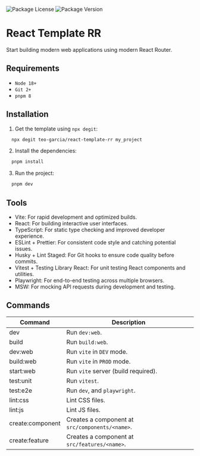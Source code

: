 <!-- ![README.md banner](./README.png) -->

![Package License](https://img.shields.io/github/license/teo-garcia/react-template-rr)
![Package Version](https://img.shields.io/github/package-json/v/teo-garcia/react-template-rr)

# React Template RR

Start building modern web applications using modern React Router.

## Requirements

- `Node 18+`
- `Git 2+`
- `pnpm 8`

## Installation

1. Get the template using `npx degit`:

```bash
  npx degit teo-garcia/react-template-rr my_project
```

2. Install the dependencies:

```bash
  pnpm install
```

3. Run the project:

```bash
  pnpm dev
```

## Tools

- Vite: For rapid development and optimized builds.
- React: For building interactive user interfaces.
- TypeScript: For static type checking and improved developer experience.
- ESLint + Prettier: For consistent code style and catching potential issues.
- Husky + Lint Staged: For Git hooks to ensure code quality before commits.
- Vitest + Testing Library React: For unit testing React components and
  utilities.
- Playwright: For end-to-end testing across multiple browsers.
- MSW: For mocking API requests during development and testing.

## Commands

| **Command**             | **Description**                                 |
| ----------------------- | ----------------------------------------------- |
| dev                     | Run `dev:web`.                                  |
| build                   | Run `build:web`.                                |
| dev:web                 | Run `vite` in `DEV` mode.                       |
| build:web               | Run `vite` in `PROD` mode.                      |
| start:web               | Run `vite` server (build required).             |
| test:unit               | Run `vitest`.                                   |
| test:e2e                | Run `dev`, and `playwright`.                    |
| lint:css                | Lint CSS files.                                 |
| lint:js                 | Lint JS files.                                  |
| create:component <name> | Creates a component at `src/components/<name>`. |
| create:feature <name>   | Creates a component at `src/features/<name>`.   |

<!-- # React Cheatsheet

## Table of Contents

## Table of Contents

### 1. Fundamentals

- [What is React?](#11-what-is-react)
- [Virtual DOM & Rendering Basics](#12-virtual-dom--rendering-basics)
- [JSX](#13-jsx)
- [Components](#14-components)
- [Props & State](#15-props--state)
- [Lifecycle & Rendering Cycle](#16-lifecycle--rendering-cycle)
- [Event Handling](#17-event-handling)
- [Conditional Rendering](#18-conditional-rendering)
- [Lists & Keys](#19-lists--keys)
- [Strict Mode & Reconciliation](#110-strict-mode--reconciliation)
- [Portals](#111-portals)
- [Error Boundaries](#112-error-boundaries)
- [Code Splitting & Lazy Loading](#113-code-splitting--lazy-loading)
- [Concurrent Features](#114-concurrent-features)
- [Profiler API](#115-profiler-api)
- [Common React Patterns](#116-common-react-patterns)
- [Avoiding Unnecessary Re-Renders](#117-avoiding-unnecessary-re-renders)
- [useMemo & React.memo](#118-usememo--reactmemo)
- [Profiling Tools](#119-profiling-tools)
- [Dynamic Import Performance](#120-dynamic-import-performance)

### 2. Hooks

- [Basic Hooks](#21-basic-hooks-usestate-useeffect)
- [Performance Hooks](#22-performance-hooks-usememo-usecallback)
- [Derived State & Advanced Hooks](#23-derived-state--advanced-hooks)
- [useContext & Custom Hooks](#24-usecontext--custom-hooks)
- [useRef & Refs](#25-useref--refs)
- [useReducer](#26-usereducer-basic--advanced)
- [useTransition & useDeferredValue](#27-usetransition--usedeferredvalue)
- [useId](#28-useid)
- [useSyncExternalStore](#29-usesyncexternalstore)
- [useInsertionEffect](#210-useinsertioneffect)
- [useLayoutEffect](#211-uselayouteffect)
- [useDebugValue](#212-usedebugvalue)

### 3. State Management

- [Local State](#31-local-state)
- [Global State](#32-global-state)
- [Network State with React Query](#33-network-state-with-react-query)
- [Comparison of State Management Solutions](#34-comparison-of-state-management-solutions)

### 4. Routing with React Router

- [Introduction & Setup](#41-introduction--setup)
- [Routing Basics](#42-routing-basics-static--dynamic)
- [Route Parameters & Nested Routes](#43-route-parameters--nested-routes)
- [Route Loaders & Actions](#44-route-loaders--actions)
- [Error Handling in Routes](#45-error-handling-in-routes)
- [Advanced Routing Patterns](#46-advanced-routing-patterns)
- [Generouted & Code Generation](#47-generouted--code-generation)
- [Performance & Best Practices](#48-performance--best-practices)

### 5. Testing

- [Unit Testing](#51-unit-testing)
- [Integration Testing](#52-integration-testing)
- [React Testing Library](#53-react-testing-library)
- [MSW for API Mocking](#54-msw-for-api-mocking)
- [Storybook Testing](#55-storybook-testing)

## 1. Fundamentals

### 1.1 What is React?

React is a JavaScript library for building user interfaces using a component-based architecture. It allows you to encapsulate state, behavior, and styling within self-contained components to build complex UIs that are both maintainable and scalable.

```tsx
import React from 'react'

const Greeting: React.FC<{ name: string }> = ({ name }) => {
  return <h1>Hello, {name}!</h1> // A simple greeting component.
}

export default Greeting
```

### 1.3 JSX

JSX is a syntax extension that lets you write HTML-like code in JavaScript. It makes your UI code more expressive and easier to understand by combining markup with logic.

```tsx
import React from 'react'

const Message: React.FC<{ text: string }> = ({ text }) => {
  return <p>{text}</p> // The text is embedded directly in JSX.
}

export default Message
```

### 1.4 Components

Components are the building blocks of a React application. They allow you to break down your UI into reusable pieces and manage each piece’s logic and styling independently.

```tsx
import React from 'react'

const Button: React.FC<{ label: string; onClick: () => void }> = ({
  label,
  onClick,
}) => {
  return <button onClick={onClick}>{label}</button> // A reusable button component.
}

export default Button
```

### 1.5 Props & State

Props are immutable inputs passed from parent to child components, while state represents mutable data managed within a component. Using TypeScript, you can define interfaces for complex props including functions, refs, and state setters.

```tsx
import React, { useState, RefObject } from 'react'

interface ComplexProps {
  title: string
  onClick: (event: React.MouseEvent<HTMLButtonElement>) => void
  forwardedRef: RefObject<HTMLInputElement> // TODO: Not needed in react@19
  setValue: React.Dispatch<React.SetStateAction<string>>
}

const ComplexComponent: React.FC<ComplexProps> = ({
  title,
  onClick,
  forwardedRef,
  setValue,
}) => {
  return (
    <div>
      <h2>{title}</h2>
      <button onClick={onClick}>Click Me</button>
      <input ref={forwardedRef} onChange={(e) => setValue(e.target.value)} />
    </div>
  )
}

export default ComplexComponent
```

### 1.6 Lifecycle & Rendering Cycle TODO: Improve this

Even though functional components lack traditional lifecycle methods, the useEffect hook provides control over mounting, updating, and unmounting. The dependency array in useEffect allows you to specify when the effect should re-run, thus controlling side effects and cleanup operations.

```tsx
import React, { useEffect, useState } from 'react'

const LifecycleExample: React.FC = () => {
  const [data, setData] = useState<string>('')

  useEffect(() => {
    console.log('Component mounted')
    // Simulate data fetching.
    setData('Fetched Data')

    return () => {
      console.log('Component unmounted')
      // Cleanup code here.
    }
  }, []) // Empty dependency array: runs only once after mount.

  return <div>{data}</div>
}

export default LifecycleExample
```

### 1.7 Event Handling

React uses synthetic events that ensure cross-browser compatibility. You can handle multiple types of events (e.g., click, change, submit) in a single component, which simplifies interactions and form control.

```tsx
import React, { useState } from 'react'

const FormExample: React.FC = () => {
  const [inputValue, setInputValue] = useState('')

  const handleClick = (e: React.MouseEvent<HTMLButtonElement>) => {
    console.log('Button was clicked!', e)
  }

  const handleChange = (e: React.ChangeEvent<HTMLInputElement>) => {
    setInputValue(e.target.value)
    console.log('Input changed:', e.target.value)
  }

  const handleSubmit = (e: React.FormEvent<HTMLFormElement>) => {
    e.preventDefault()
    console.log('Form submitted with:', inputValue)
  }

  return (
    <form onSubmit={handleSubmit}>
      <input
        type="text"
        value={inputValue}
        onChange={handleChange}
        placeholder="Type here..."
      />
      <button type="button" onClick={handleClick}>
        Click Me
      </button>
      <button type="submit">Submit</button>
    </form>
  )
}

export default FormExample
```

### 1.8 Conditional Rendering

Conditional rendering in React allows you to display components or execute logic based on conditions. Use maps for list iteration, simple ternaries for straightforward choices, and dedicated render functions for more complex logic to keep your JSX clean.

```tsx
import React from 'react'

/**
 * Example 1: Using Maps for Iteration
 * When you need to render a list of items conditionally, using the .map method is ideal.
 */
const MapExample: React.FC<{ items: string[] }> = ({ items }) => {
  return (
    <div>
      <h3>Map Example</h3>
      {items.length ? (
        <ul>
          {items.map((item, index) => (
            <li key={index}>{item}</li>
          ))}
        </ul>
      ) : (
        <p>No items available.</p>
      )}
    </div>
  )
}

/**
 * Example 2: Using Ternaries for Simple Conditions
 * Use ternaries when you have two clear options to choose from. Avoid nesting ternaries to keep the logic readable.
 */
const TernaryExample: React.FC<{ status: 'loading' | 'success' | 'error' }> = ({
  status,
}) => {
  return (
    <div>
      <h3>Ternary Example</h3>
      {status === 'loading' ? (
        <p>Loading data...</p>
      ) : status === 'error' ? (
        <p>An error has occurred.</p>
      ) : (
        <p>Data loaded successfully!</p>
      )}
    </div>
  )
}

/**
 * Example 3: Using Render Functions (renderFns) for Complex Logic
 * When conditional logic becomes more complex, abstract it into a helper function that returns JSX.
 */
const RenderFnExample: React.FC<{
  status: 'loading' | 'success' | 'error'
  items: string[]
}> = ({ status, items }) => {
  const renderContent = () => {
    // Handle the different statuses.
    if (status === 'loading') {
      return <p>Loading content...</p>
    }
    if (status === 'error') {
      return <p>Oops! Something went wrong.</p>
    }
    // When status is 'success', handle the items list.
    if (items.length === 0) {
      return <p>No items found.</p>
    }
    return (
      <ul>
        {items.map((item, index) => (
          <li key={index}>{item}</li>
        ))}
      </ul>
    )
  }

  return (
    <div>
      <h3>Render Function Example</h3>
      {renderContent()}
    </div>
  )
}

export { MapExample, TernaryExample, RenderFnExample }
```

### 1.9 Lists & Keys

When rendering lists, assigning a stable and unique key to each item is critical. Keys help React identify which items have changed, been added, or removed, preventing performance issues and rendering bugs.

```tsx
import React from 'react'

interface Product {
  id: number
  name: string
}

const ProductList: React.FC<{ products: Product[] }> = ({ products }) => {
  return (
    <ul>
      {products.map((product) => (
        <li key={product.id}>{product.name}</li> // Unique key ensures proper reconciliation.
      ))}
    </ul>
  )
}

export default ProductList
```

### 1.10 Strict Mode & Reconciliation TODO: Merge in a basic section

Strict Mode is a development tool that highlights potential problems in an application by activating additional checks and warnings. Reconciliation is the process by which React determines how to efficiently update the DOM by comparing Virtual DOM trees.

```tsx
import React from 'react'
import ReactDOM from 'react-dom'

const App: React.FC = () => <h1>React Strict Mode and Reconciliation Demo</h1>

ReactDOM.render(
  <React.StrictMode>
    <App />
  </React.StrictMode>,
  document.getElementById('root')
)
```

### 1.11 Portals

Portals render children into a DOM node outside of the parent component’s hierarchy. They are useful for modals, tooltips, and overlays that must visually escape container constraints.

```tsx
import React from 'react'
import ReactDOM from 'react-dom'

const Modal: React.FC = () => {
  return ReactDOM.createPortal(
    <div className="modal">
      <p>This modal is rendered in a separate DOM subtree.</p>
    </div>,
    document.getElementById('modal-root')! // Ensure this element exists in your HTML.
  )
}

export default Modal
```

### 1.12 Error Boundaries

Error boundaries catch JavaScript errors in their child component tree, log those errors, and display a fallback UI. They prevent the entire app from crashing due to errors in a single component subtree.

```tsx
import React, { Component, ErrorInfo } from 'react'

interface ErrorBoundaryProps {
  children: React.ReactNode
}

interface ErrorBoundaryState {
  hasError: boolean
}

class ErrorBoundary extends Component<ErrorBoundaryProps, ErrorBoundaryState> {
  state: ErrorBoundaryState = { hasError: false }

  static getDerivedStateFromError(_: Error): ErrorBoundaryState {
    return { hasError: true } // Update state to display fallback UI.
  }

  componentDidCatch(error: Error, info: ErrorInfo) {
    console.error('Error caught by ErrorBoundary:', error, info)
  }

  render() {
    if (this.state.hasError) {
      return <h2>Something went wrong.</h2>
    }
    return this.props.children
  }
}

export default ErrorBoundary
```

### 1.13 Code Splitting & Lazy Loading

Code splitting allows you to load parts of your application on demand, which helps improve the initial load time of your app. React.lazy and Suspense make implementing lazy-loaded components straightforward.

```tsx
import React, { Suspense } from 'react'

const LazyComponent = React.lazy(() => import('./LazyComponent')) // Component is loaded dynamically.

const App: React.FC = () => (
  <Suspense fallback={<div>Loading component...</div>}>
    <LazyComponent />
  </Suspense>
)

export default App
```

### 1.14 Concurrent Features

Concurrent features introduced in React 18 enable smoother user experiences by allowing React to pause, abort, or restart renders as needed, especially for high-priority updates like user inputs.

```tsx
import React, { useState, useTransition } from 'react'

const ConcurrentSearch: React.FC = () => {
  const [query, setQuery] = useState('')
  const [isPending, startTransition] = useTransition()

  const handleChange = (e: React.ChangeEvent<HTMLInputElement>) => {
    startTransition(() => {
      setQuery(e.target.value)
    })
  }

  return (
    <div>
      <input
        type="text"
        value={query}
        onChange={handleChange}
        placeholder="Search..."
      />
      {isPending ? (
        <p>Updating search results...</p>
      ) : (
        <p>Results for "{query}"</p>
      )}
    </div>
  )
}

export default ConcurrentSearch
```

### 1.15 Profiler API

The Profiler API measures render timings and logs performance details, making it easier to identify and fix performance bottlenecks within your React components.

```tsx
import React, { Profiler } from 'react'

const onRenderCallback = (
  id: string,
  phase: 'mount' | 'update',
  actualDuration: number
) => {
  console.log({ id, phase, actualDuration }) // Logs detailed render timing info.
}

const ProfiledApp: React.FC = () => (
  <Profiler id="App" onRender={onRenderCallback}>
    <div>App Content</div>
  </Profiler>
)

export default ProfiledApp
```

### 1.16 Common React Patterns

Modern React encourages the use of custom hooks, container/presentational separation, and component composition over older patterns like HOCs and render props. These patterns promote code reuse and clarity in managing side effects and state.

```tsx
import React, { useState, useEffect } from 'react'

// Custom hook for fetching data.
const useFetch = (url: string) => {
  const [data, setData] = useState<any>(null)
  const [loading, setLoading] = useState(true)

  useEffect(() => {
    fetch(url)
      .then((res) => res.json())
      .then((data) => {
        setData(data)
        setLoading(false)
      })
  }, [url])

  return { data, loading }
}

const DataDisplay: React.FC = () => {
  const { data, loading } = useFetch('https://api.example.com/data')

  if (loading) {
    return <p>Loading data...</p>
  }
  return <div>{JSON.stringify(data)}</div>
}

export default DataDisplay
```

### 1.17 Re-Rendering & Performance Techniques - TODO: Merge in a basic section

Efficient rendering is crucial for a smooth user experience. React’s Virtual DOM updates only what has changed, but certain coding practices can lead to unnecessary re-renders. Understanding stable (primitive, memoized values) versus unstable (new objects or functions on each render) variables is key. The table below outlines common scenarios:

| Scenario                            | Outcome                                                                                  | Technique/Consideration                                         |
| ----------------------------------- | ---------------------------------------------------------------------------------------- | --------------------------------------------------------------- |
| Passing inline functions            | New function reference each render; triggers re-render in child components               | Use useCallback to memoize functions                            |
| Passing inline objects/arrays       | Creates new references on every render; forces child re-render even if content is same   | Use useMemo to create stable references                         |
| Updating with primitives (by value) | Compared by value; typically re-renders only when changed                                | Primitives are naturally stable if not recreated unnecessarily  |
| Updating with objects or functions  | Compared by reference; even identical content may trigger re-render if reference changes | Ensure immutability and memoization with useMemo and React.memo |

```tsx
import React, { useState, useCallback, useMemo } from 'react'

interface Item {
  id: number
  name: string
}

const ItemList: React.FC<{ items: Item[]; onSelect: (item: Item) => void }> =
  React.memo(({ items, onSelect }) => {
    console.log('ItemList rendered')
    return (
      <ul>
        {items.map((item) => (
          <li key={item.id} onClick={() => onSelect(item)}>
            {item.name}
          </li>
        ))}
      </ul>
    )
  })

const ReRenderExample: React.FC = () => {
  const [selected, setSelected] = useState<Item | null>(null)

  // Memoizing the items array to prevent unnecessary re-renders.
  const items = useMemo(
    () => [
      { id: 1, name: 'Apple' },
      { id: 2, name: 'Banana' },
    ],
    []
  )

  const handleSelect = useCallback((item: Item) => {
    setSelected(item)
  }, [])

  return (
    <div>
      <ItemList items={items} onSelect={handleSelect} />
      {selected && <p>Selected: {selected.name}</p>}
    </div>
  )
}

export default ReRenderExample
```

### 1.18 Dynamic Import Performance

Dynamic imports allow modules to be loaded only when needed, reducing the initial bundle size and speeding up page loads. This is particularly effective for large, rarely used components.

```tsx
import React, { Suspense } from 'react'

const DynamicComponent = React.lazy(() => import('./DynamicComponent'))

const App: React.FC = () => (
  <Suspense fallback={<div>Loading dynamic component...</div>}>
    <DynamicComponent />
  </Suspense>
)

export default App
``` -->

